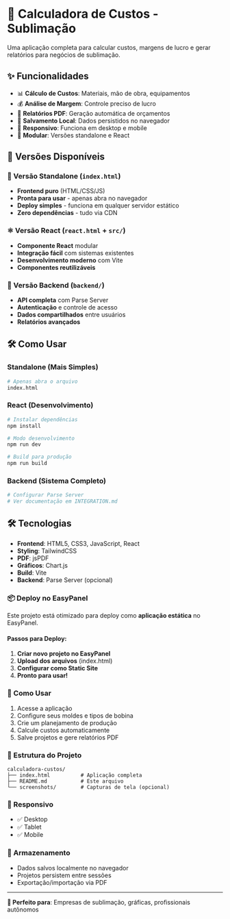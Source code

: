 # 🧮 Calculadora de Custos - Sublimação

Uma aplicação completa para calcular custos, margens de lucro e gerar relatórios para negócios de sublimação.

## ✨ Funcionalidades

- 📊 **Cálculo de Custos**: Materiais, mão de obra, equipamentos
- 💰 **Análise de Margem**: Controle preciso de lucro
- 📄 **Relatórios PDF**: Geração automática de orçamentos
- 💾 **Salvamento Local**: Dados persistidos no navegador
- 📱 **Responsivo**: Funciona em desktop e mobile
- 🔧 **Modular**: Versões standalone e React

## 🚀 Versões Disponíveis

### 📄 Versão Standalone (`index.html`)
- **Frontend puro** (HTML/CSS/JS)
- **Pronta para usar** - apenas abra no navegador
- **Deploy simples** - funciona em qualquer servidor estático
- **Zero dependências** - tudo via CDN

### ⚛️ Versão React (`react.html` + `src/`)
- **Componente React** modular
- **Integração fácil** com sistemas existentes
- **Desenvolvimento moderno** com Vite
- **Componentes reutilizáveis**

### 🔌 Versão Backend (`backend/`)
- **API completa** com Parse Server
- **Autenticação** e controle de acesso
- **Dados compartilhados** entre usuários
- **Relatórios avançados**

## 🛠️ Como Usar

### Standalone (Mais Simples)
```bash
# Apenas abra o arquivo
index.html
```

### React (Desenvolvimento)
```bash
# Instalar dependências
npm install

# Modo desenvolvimento
npm run dev

# Build para produção
npm run build
```

### Backend (Sistema Completo)
```bash
# Configurar Parse Server
# Ver documentação em INTEGRATION.md
```

## 🛠️ Tecnologias

- **Frontend**: HTML5, CSS3, JavaScript, React
- **Styling**: TailwindCSS
- **PDF**: jsPDF
- **Gráficos**: Chart.js
- **Build**: Vite
- **Backend**: Parse Server (opcional)

### 📦 Deploy no EasyPanel

Este projeto está otimizado para deploy como **aplicação estática** no EasyPanel.

#### Passos para Deploy:

1. **Criar novo projeto no EasyPanel**
2. **Upload dos arquivos** (index.html)
3. **Configurar como Static Site**
4. **Pronto para usar!**

### 🎯 Como Usar

1. Acesse a aplicação
2. Configure seus moldes e tipos de bobina
3. Crie um planejamento de produção
4. Calcule custos automaticamente
5. Salve projetos e gere relatórios PDF

### 🔧 Estrutura do Projeto

```
calculadora-custos/
├── index.html          # Aplicação completa
├── README.md           # Este arquivo
└── screenshots/        # Capturas de tela (opcional)
```

### 📱 Responsivo

- ✅ Desktop
- ✅ Tablet
- ✅ Mobile

### 💾 Armazenamento

- Dados salvos localmente no navegador
- Projetos persistem entre sessões
- Exportação/importação via PDF

---

**🎯 Perfeito para**: Empresas de sublimação, gráficas, profissionais autônomos
